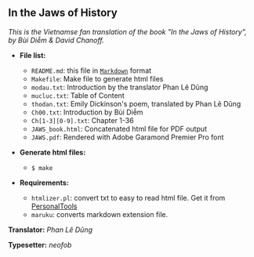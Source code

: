 ## In the Jaws of History

_This is the Vietnamse fan translation of the book "In the Jaws of History",
by Bùi Diễm & David Chanoff._

*   **File list:**

    *   `README.md`: this file in [`Markdown`][0] format
    *   `Makefile`: Make file to generate html files
    *   `modau.txt`: Introduction by the translator Phan Lê Dũng
    *   `mucluc.txt`: Table of Content
    *   `thodan.txt`: Emily Dickinson's poem, translated by Phan Lê Dũng
    *   `Ch00.txt`: Introduction by Bùi Diễm
    *   `Ch[1-3][0-9].txt`: Chapter 1-36
    *   `JAWS_book.html`: Concatenated html file for PDF output
    *   `JAWS.pdf`: Rendered with Adobe Garamond Premier Pro font

*   **Generate html files:**

    *    `$ make`

*   **Requirements:**

    *    `htmlizer.pl`: convert txt to easy to read html file. Get it from [PersonalTools][1]
    *    `maruku`: converts markdown extension file.

**Translator:** _Phan Lê Dũng_

**Typesetter:** _neofob_

[0]: http://en.wikipedia.org/wiki/Markdown "Markdown"
[1]: https://github.com/neofob/PersonalTools "PersonalTools"
